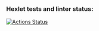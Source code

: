 ### Hexlet tests and linter status:
[![Actions Status](https://github.com/antonlipilin/frontend-project-lvl3/workflows/hexlet-check/badge.svg)](https://github.com/antonlipilin/frontend-project-lvl3/actions)
